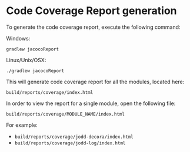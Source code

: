 # Code Coverage Report generation

To generate the code coverage report, execute the following command:

Windows:

	gradlew jacocoReport

Linux/Unix/OSX:

	./gradlew jacocoReport

This will generate code coverage report for all the modules, located here:

	build/reports/coverage/index.html

In order to view the report for a single module, open the following file:

	build/reports/coverage/MODULE_NAME/index.html

For example:

* `build/reports/coverage/jodd-decora/index.html`
* `build/reports/coverage/jodd-log/index.html`
